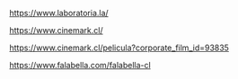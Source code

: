 https://www.laboratoria.la/

https://www.cinemark.cl/

https://www.cinemark.cl/pelicula?corporate_film_id=93835

https://www.falabella.com/falabella-cl
